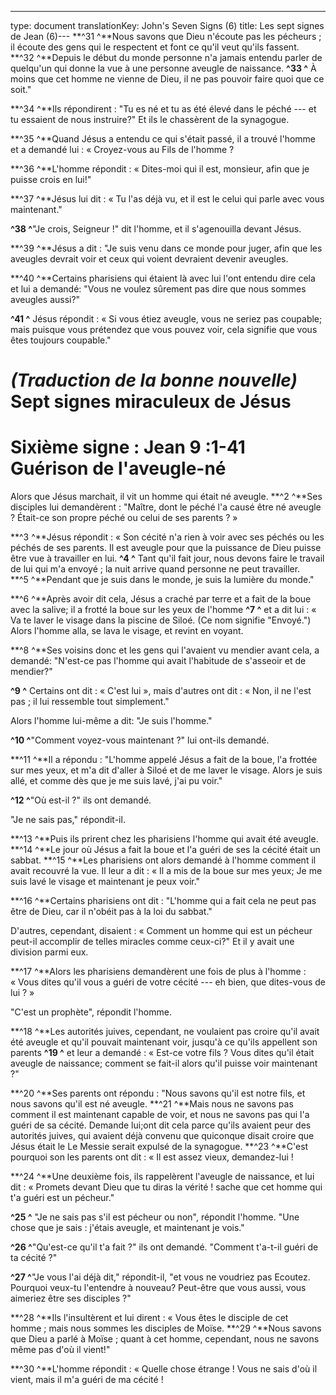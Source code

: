 ---
type: document
translationKey: John's Seven Signs (6)
title: Les sept signes de Jean (6)---
**^31 ^**Nous savons que Dieu n'écoute pas les pécheurs ; il écoute
des gens qui le respectent et font ce qu'il veut qu'ils fassent. **^32 ^**Depuis
le début du monde personne n'a jamais entendu parler de quelqu'un qui donne la vue
à une personne aveugle de naissance. **^33 ^** À moins que cet homme ne vienne de Dieu, il
ne pas pouvoir faire quoi que ce soit."

**^34 ^**Ils répondirent : "Tu es né et tu as été élevé dans le péché --- et tu
essaient de nous instruire?" Et ils le chassèrent de la synagogue.

**^35 ^**Quand Jésus a entendu ce qui s'était passé, il a trouvé l'homme et a demandé
lui : « Croyez-vous au Fils de l'homme ?

**^36 ^**L'homme répondit : « Dites-moi qui il est, monsieur, afin que je puisse
crois en lui!"

**^37 ^**Jésus lui dit : « Tu l'as déjà vu, et il est le
celui qui parle avec vous maintenant."

**^38 ^**"Je crois, Seigneur !" dit l'homme, et il s'agenouilla devant Jésus.

**^39 ^**Jésus a dit : "Je suis venu dans ce monde pour juger, afin que les aveugles
devrait voir et ceux qui voient devraient devenir aveugles.

**^40 ^**Certains pharisiens qui étaient là avec lui l'ont entendu dire cela et
lui a demandé: "Vous ne voulez sûrement pas dire que nous sommes aveugles aussi?"

**^41 ^** Jésus répondit : « Si vous étiez aveugle, vous ne seriez pas
coupable; mais puisque vous prétendez que vous pouvez voir, cela signifie que vous êtes
toujours coupable."

#

# *(Traduction de la bonne nouvelle)* Sept signes miraculeux de Jésus

# Sixième signe : Jean 9 :1-41 Guérison de l'aveugle-né

Alors que Jésus marchait, il vit un homme qui était né
aveugle. **^2 ^**Ses disciples lui demandèrent : "Maître, dont le péché l'a causé
être né aveugle ? Était-ce son propre péché ou celui de ses parents ? »

**^3 ^**Jésus répondit : « Son cécité n'a rien à voir avec ses péchés
ou les péchés de ses parents. Il est aveugle pour que la puissance de Dieu puisse être vue à
travailler en lui. **^4 ^** Tant qu'il fait jour, nous devons faire le travail de lui
qui m'a envoyé ; la nuit arrive quand personne ne peut travailler. **^5 ^**Pendant que je suis dans
le monde, je suis la lumière du monde."

**^6 ^**Après avoir dit cela, Jésus a craché par terre et a fait de la boue
avec la salive; il a frotté la boue sur les yeux de l'homme **^7 ^** et a dit
lui : « Va te laver le visage dans la piscine de Siloé. (Ce nom signifie
"Envoyé.") Alors l'homme alla, se lava le visage, et revint en voyant.

**^8 ^**Ses voisins donc et les gens qui l'avaient vu mendier
avant cela, a demandé: "N'est-ce pas l'homme qui avait l'habitude de s'asseoir et de mendier?"

**^9 ^** Certains ont dit : « C'est lui », mais d'autres ont dit : « Non, il ne l'est pas ; il
lui ressemble tout simplement."

Alors l'homme lui-même a dit: "Je suis l'homme."

**^10 ^**"Comment voyez-vous maintenant ?" lui ont-ils demandé.

**^11 ^**Il a répondu : "L'homme appelé Jésus a fait de la boue, l'a frottée sur
mes yeux, et m'a dit d'aller à Siloé et de me laver le visage. Alors je suis allé, et comme
dès que je me suis lavé, j'ai pu voir."

**^12 ^**"Où est-il ?" ils ont demandé.

"Je ne sais pas," répondit-il.

**^13 ^**Puis ils prirent chez les pharisiens l'homme qui avait été
aveugle. **^14 ^**Le jour où Jésus a fait la boue et l'a guéri de ses
la cécité était un sabbat. **^15 ^**Les pharisiens ont alors demandé à l'homme
comment il avait recouvré la vue. Il leur a dit : « Il a mis de la boue sur
mes yeux; Je me suis lavé le visage et maintenant je peux voir."

**^16 ^**Certains pharisiens ont dit : "L'homme qui a fait cela ne peut pas être
de Dieu, car il n'obéit pas à la loi du sabbat."

D'autres, cependant, disaient : « Comment un homme qui est un pécheur peut-il accomplir de telles
miracles comme ceux-ci?" Et il y avait une division parmi eux.

**^17 ^**Alors les pharisiens demandèrent une fois de plus à l'homme : « Vous dites qu'il vous a guéri
de votre cécité --- eh bien, que dites-vous de lui ? »

"C'est un prophète", répondit l'homme.

**^18 ^**Les autorités juives, cependant, ne voulaient pas croire
qu'il avait été aveugle et qu'il pouvait maintenant voir, jusqu'à ce qu'ils appellent son
parents **^19 ^** et leur a demandé : « Est-ce votre fils ? Vous dites qu'il était
aveugle de naissance; comment se fait-il alors qu'il puisse voir maintenant ?"

**^20 ^**Ses parents ont répondu : "Nous savons qu'il est notre fils, et nous savons
qu'il est né aveugle. **^21 ^**Mais nous ne savons pas comment il est
maintenant capable de voir, et nous ne savons pas qui l'a guéri de sa cécité. Demande lui;ont dit cela parce qu'ils avaient peur des autorités juives, qui avaient
déjà convenu que quiconque disait croire que Jésus était le
Le Messie serait expulsé de la synagogue. **^23 ^**C'est pourquoi son
les parents ont dit : « Il est assez vieux, demandez-lui !

**^24 ^**Une deuxième fois, ils rappelèrent l'aveugle de naissance,
et lui dit : « Promets devant Dieu que tu diras la vérité !
sache que cet homme qui t'a guéri est un pécheur."

**^25 ^** "Je ne sais pas s'il est pécheur ou non", répondit l'homme. "Une
chose que je sais : j'étais aveugle, et maintenant je vois."

**^26 ^**"Qu'est-ce qu'il t'a fait ?" ils ont demandé. "Comment t'a-t-il guéri de
ta cécité ?"

**^27 ^**"Je vous l'ai déjà dit," répondit-il, "et vous ne voudriez pas
Ecoutez. Pourquoi veux-tu l'entendre à nouveau? Peut-être que vous aussi, vous aimeriez
être ses disciples ?"

**^28 ^**Ils l'insultèrent et lui dirent : « Vous êtes le disciple de cet homme ;
mais nous sommes les disciples de Moïse. **^29 ^**Nous savons que Dieu a parlé à Moïse ;
quant à cet homme, cependant, nous ne savons même pas d'où il vient!"

**^30 ^**L'homme répondit : « Quelle chose étrange ! Vous ne
sais d'où il vient, mais il m'a guéri de ma cécité !